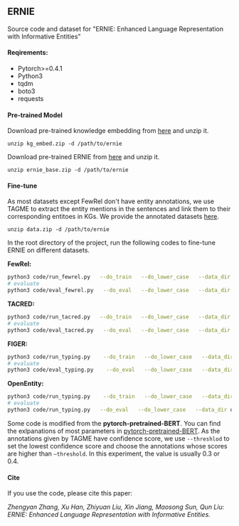 ## ERNIE

Source code and dataset for "ERNIE: Enhanced Language Representation with Informative Entities"

#### Reqirements:

* Pytorch>=0.4.1
* Python3
* tqdm
* boto3
* requests

#### Pre-trained Model

Download pre-trained knowledge embedding from [here](https://drive.google.com/open?id=1xlTrcjQMirR2WZvxBEwt2flym_laJL01) and unzip it.

```shell
unzip kg_embed.zip -d /path/to/ernie
```

Download pre-trained ERNIE from [here](https://drive.google.com/open?id=1m673-YB-4j1ISNDlk5oZjpPF2El7vn6f) and unzip it.

```shell
unzip ernie_base.zip -d /path/to/ernie
```

#### Fine-tune

As most datasets except FewRel don't have entity annotations, we use TAGME to extract the entity mentions in the sentences and link them to their corresponding entitoes in KGs. We provide the annotated datasets [here](https://drive.google.com/open?id=1Q3YZg_3CUypuuJRL_GR4NMsufIvT3xqK).

```shell
unzip data.zip -d /path/to/ernie
```

In the root directory of the project, run the following codes to fine-tune ERNIE on different datasets.

**FewRel:**

```bash
python3 code/run_fewrel.py   --do_train   --do_lower_case   --data_dir data/fewrel/   --bert_model ernie_base   --max_seq_length 256   --train_batch_size 32   --learning_rate 2e-5   --num_train_epochs 10   --output_dir output_fewrel   --fp16   --loss_scale 128
# evaluate
python3 code/eval_fewrel.py   --do_eval   --do_lower_case   --data_dir data/fewrel/   --bert_model ernie_base   --max_seq_length 256   --train_batch_size 32   --learning_rate 2e-5   --num_train_epochs 10   --output_dir output_fewrel   --fp16   --loss_scale 128
```

**TACRED:**

```bash
python3 code/run_tacred.py   --do_train   --do_lower_case   --data_dir data/tacred   --bert_model ernie_base   --max_seq_length 256   --train_batch_size 32   --learning_rate 2e-5   --num_train_epochs 4.0   --output_dir output_tacred   --fp16   --loss_scale 128 --threshold 0.4
# evaluate
python3 code/eval_tacred.py   --do_eval   --do_lower_case   --data_dir data/tacred   --bert_model ernie_base   --max_seq_length 256   --train_batch_size 32   --learning_rate 2e-5   --num_train_epochs 4.0   --output_dir output_tacred   --fp16   --loss_scale 128 --threshold 0.4
```

**FIGER:**

```bash
python3 code/run_typing.py    --do_train   --do_lower_case   --data_dir data/FIGER   --bert_model ernie_base   --max_seq_length 256   --train_batch_size 2048   --learning_rate 2e-5   --num_train_epochs 3.0   --output_dir output_figer  --gradient_accumulation_steps 32 --threshold 0.3 --fp16 --loss_scale 128 --warmup_proportion 0.2
# evaluate
python3 code/eval_typing.py    --do_eval   --do_lower_case   --data_dir data/FIGER   --bert_model ernie_base   --max_seq_length 256   --train_batch_size 2048   --learning_rate 2e-5   --num_train_epochs 3.0   --output_dir output_figer  --gradient_accumulation_steps 32 --threshold 0.3 --fp16 --loss_scale 128 --warmup_proportion 0.2
```

**OpenEntity:**

```bash
python3 code/run_typing.py    --do_train   --do_lower_case   --data_dir data/OpenEntity   --bert_model ernie_base   --max_seq_length 256   --train_batch_size 32   --learning_rate 2e-5   --num_train_epochs 10.0   --output_dir output_open --threshold 0.3 --fp16 --loss_scale 128
# evaluate
python3 code/run_typing.py   --do_eval   --do_lower_case   --data_dir data/OpenEntity   --bert_model ernie_base   --max_seq_length 256   --train_batch_size 32   --learning_rate 2e-5   --num_train_epochs 10.0   --output_dir output_open --threshold 0.3 --fp16 --loss_scale 128
```

Some code is modified from the **pytorch-pretrained-BERT**. You can find the exlpanations of most parameters in [pytorch-pretrained-BERT](<https://github.com/huggingface/pytorch-pretrained-BERT>). As the annotations given by TAGME have confidence score, we use `--threshlod` to set the lowest confidence score and choose the annotations whose scores are higher than `—threshold`. In this experiment, the value is usually 0.3 or 0.4.

#### Cite

If you use the code, please cite this paper:

*Zhengyan Zhang, Xu Han, Zhiyuan Liu, Xin Jiang, Maosong Sun, Qun Liu: ERNIE: Enhanced Language Representation with Informative Entities.*

